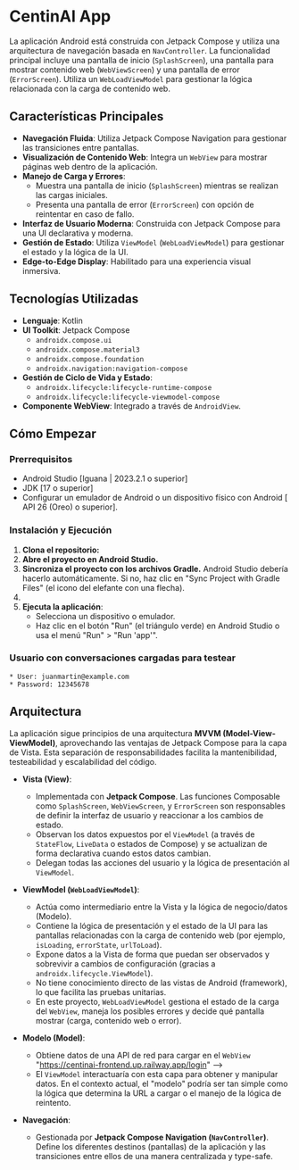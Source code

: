 # CentinAI App

<!--

CentinAI es una plataforma de observabilidad y análisis de mensajes en tiempo real para agentes conversacionales. Procesa, visualiza y exporta métricas clave de interacción (tiempos de respuesta, uso de tokens, categorías de mensajes) mediante una interfaz web, una API REST y un módulo de análisis por batch.-->

La aplicación Android está construida con Jetpack Compose y utiliza una arquitectura de navegación basada en `NavController`. La funcionalidad principal incluye una pantalla de inicio (`SplashScreen`), una pantalla para mostrar contenido web (`WebViewScreen`) y una pantalla de error (`ErrorScreen`). Utiliza un `WebLoadViewModel` para gestionar la lógica relacionada con la carga de contenido web.

## Características Principales

<!-- Lista las características clave de tu aplicación. -->
*   **Navegación Fluida**: Utiliza Jetpack Compose Navigation para gestionar las transiciones entre pantallas.
*   **Visualización de Contenido Web**: Integra un `WebView` para mostrar páginas web dentro de la aplicación.
*   **Manejo de Carga y Errores**:
    *   Muestra una pantalla de inicio (`SplashScreen`) mientras se realizan las cargas iniciales.
    *   Presenta una pantalla de error (`ErrorScreen`) con opción de reintentar en caso de fallo.
*   **Interfaz de Usuario Moderna**: Construida con Jetpack Compose para una UI declarativa y moderna.
*   **Gestión de Estado**: Utiliza `ViewModel` (`WebLoadViewModel`) para gestionar el estado y la lógica de la UI.
*   **Edge-to-Edge Display**: Habilitado para una experiencia visual inmersiva.

## Tecnologías Utilizadas

*   **Lenguaje**: Kotlin
*   **UI Toolkit**: Jetpack Compose
    *   `androidx.compose.ui`
    *   `androidx.compose.material3`
    *   `androidx.compose.foundation`
    *   `androidx.navigation:navigation-compose`
*   **Gestión de Ciclo de Vida y Estado**:
    *   `androidx.lifecycle:lifecycle-runtime-compose`
    *   `androidx.lifecycle:lifecycle-viewmodel-compose`
*   **Componente WebView**: Integrado a través de `AndroidView`.

## Cómo Empezar

### Prerrequisitos

*   Android Studio [Iguana | 2023.2.1 o superior]
*   JDK [17 o superior]
*   Configurar un emulador de Android o un dispositivo físico con Android [ API 26 (Oreo) o superior].

### Instalación y Ejecución

1.  **Clona el repositorio:**
2.  **Abre el proyecto en Android Studio.**
3.  **Sincroniza el proyecto con los archivos Gradle.** Android Studio debería hacerlo automáticamente. Si no, haz clic en "Sync Project with Gradle Files" (el icono del elefante con una flecha).
4.  <!-- **Configuración Adicional:**
    *  Valida que en el archivo Constants consuma la siguiente URL:
    APP_WEB_URL = "https://centinai-frontend.up.railway.app/login" -->
5.  **Ejecuta la aplicación**:
    *   Selecciona un dispositivo o emulador.
    *   Haz clic en el botón "Run" (el triángulo verde) en Android Studio o usa el menú "Run" > "Run 'app'".

### Usuario con conversaciones cargadas para testear
    * User: juanmartin@example.com
    * Password: 12345678

## Arquitectura

La aplicación sigue principios de una arquitectura **MVVM (Model-View-ViewModel)**, aprovechando las ventajas de Jetpack Compose para la capa de Vista. Esta separación de responsabilidades facilita la mantenibilidad, testeabilidad y escalabilidad del código.

*   **Vista (View)**:
    *   Implementada con **Jetpack Compose**. Las funciones Composable como `SplashScreen`, `WebViewScreen`, y `ErrorScreen` son responsables de definir la interfaz de usuario y reaccionar a los cambios de estado.
    *   Observan los datos expuestos por el `ViewModel` (a través de `StateFlow`, `LiveData` o estados de Compose) y se actualizan de forma declarativa cuando estos datos cambian.
    *   Delegan todas las acciones del usuario y la lógica de presentación al `ViewModel`.

*   **ViewModel (`WebLoadViewModel`)**:
    *   Actúa como intermediario entre la Vista y la lógica de negocio/datos (Modelo).
    *   Contiene la lógica de presentación y el estado de la UI para las pantallas relacionadas con la carga de contenido web (por ejemplo, `isLoading`, `errorState`, `urlToLoad`).
    *   Expone datos a la Vista de forma que puedan ser observados y sobrevivir a cambios de configuración (gracias a `androidx.lifecycle.ViewModel`).
    *   No tiene conocimiento directo de las vistas de Android (framework), lo que facilita las pruebas unitarias.
    *   En este proyecto, `WebLoadViewModel` gestiona el estado de la carga del `WebView`, maneja los posibles errores y decide qué pantalla mostrar (carga, contenido web o error).

*   **Modelo (Model)**:
     *  Obtiene datos de una API de red  para cargar en el `WebView`  "https://centinai-frontend.up.railway.app/login" -->
     *   El `ViewModel` interactuaría con esta capa para obtener y manipular datos. En el contexto actual, el "modelo" podría ser tan simple como la lógica que determina la URL a cargar o el manejo de la lógica de reintento.

*   **Navegación**:
    *   Gestionada por **Jetpack Compose Navigation (`NavController`)**. Define los diferentes destinos (pantallas) de la aplicación y las transiciones entre ellos de una manera centralizada y type-safe.
